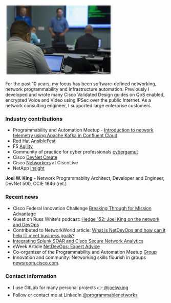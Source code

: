 <img src="https://raw.githubusercontent.com/joelwking/joelwking/master/images/03_27_57.jpg" alt="banner">


For the past 10 years, my focus has been software-defined networking, network programmability and infrastructure automation. Previously I developed and wrote many Cisco Validated Design guides on QoS enabled, encrypted Voice and Video using IPSec over the public Internet. As a network consulting engineer, I supported large enterprise customers.

### Industry contributions

- Programmability and Automation Meetup - [Introduction to network telemetry using Apache Kafka in Confluent Cloud](https://www.youtube.com/watch?v=ABMcflO1ix8)
- Red Hat [AnsibleFest](https://www.slideshare.net/joelwking/using-ansible-tower-to-implement-security-policies-and-telemetry-streaming-for-hybrid-clouds)
- F5 [Agility](https://www.slideshare.net/joelwking/supernetops-source-of-truth)
- Community of practice for cyber professionals [cybergamut](http://cybergamut.com/2016/09/technical-tuesday-20-september-2016-goodbye-cli-hello-api-leveraging-network-programmability-in-security-incident-response-by-joel-king-of-wwt/)
- Cisco [DevNet Create](https://www.slideshare.net/joelwking/devnetcreate2021joelwkingpptx)
- Cisco [Networkers](https://www.slideshare.net/joelwking/brkevt2311joekingpbrpptx) at CiscoLive
- NetApp [Insight](https://www.slideshare.net/joelwking/bd-2577-bigdatavideosurveillancestoragesolutionbc)

**Joel W. King** - Network Programmablity Architect, Developer and Engineer, DevNet 500, CCIE 1846 (ret.)

### Recent news

- Cisco Federal Innovation Challenge [Breaking Through for Mission Advantage](https://blogs.cisco.com/government/breaking-through-for-mission-advantage)
- Guest on Russ White's podcast: [Hedge 152: Joel King on the network and DevOps](https://rule11.tech/hedge-152-joel-king-on-the-network-and-devops/)
- Contributed to NetworkWorld article: [What is NetDevOps and how can it help IT meet business goals?](https://www.networkworld.com/article/3665915/what-is-netdevops-and-how-can-it-help-it-meet-business-goals.html)
- [Integrating Splunk SOAR and Cisco Secure Network Analytics](https://www.wwt.com/article/integrating-splunk-soar-and-cisco-secure-network-analytics)
- eWeek Article [NetDevOps: Expert Advice](https://www.eweek.com/networking/understanding-netdevops-expert-advice/)
- Co-organizer of the Programmability and Automation Meetup [Group](https://www.meetup.com/rtp-programmability-and-automation-meetup/)
- Innovation and community: Networking skills flourish in groups [newsroom.cisco.com](https://newsroom.cisco.com/feature-content?type=webcontent&articleId=2147139).

### Contact information

- I use GitLab for many personal projects 👉 <a href="https://gitlab.com/joelwking">@joelwking</a>
- Follow or contact me at LinkedIn <a href="https://www.linkedin.com/in/programmablenetworks/">@programmablenetworks</a>
<!--
**joelwking/joelwking** is a ✨ _special_ ✨ repository because its `README.md` (this file) appears on your GitHub profile.

Here are some ideas to get you started:

- 🔭 I’m currently working on ...
- 🌱 I’m currently learning ...
- 👯 I’m looking to collaborate on ...
- 🤔 I’m looking for help with ...
- 💬 Ask me about ...
- 📫 How to reach me: ...
- 😄 Pronouns: ...
- ⚡ Fun fact: ...
-->
